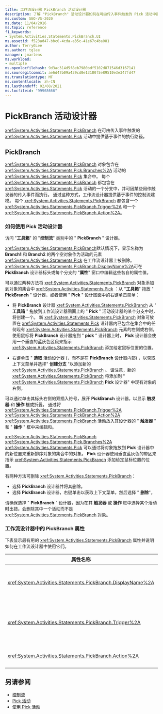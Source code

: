 ```yaml
---
title: 工作流设计器 PickBranch 活动设计器
description: 了解 "PickBranch" 活动设计器如何在可由传入事件触发的 Pick 活动中提供基于事件的执行路径。
ms.custom: SEO-VS-2020
ms.date: 11/04/2016
ms.topic: reference
f1_keywords:
- System.Activities.Statements.PickBranch.UI
ms.assetid: f523ad47-bbc0-4cda-a35c-41e67c4ba081
author: TerryGLee
ms.author: tglee
manager: jmartens
ms.workload:
- multiple
ms.openlocfilehash: 9d3ac314d5f8eb7980bdf5102d871546d3167141
ms.sourcegitcommit: ae6d47b09a439cd0e13180f5e89510e3e347fd47
ms.translationtype: MT
ms.contentlocale: zh-CN
ms.lasthandoff: 02/08/2021
ms.locfileid: "99968666"
---
```

# <a name="pickbranch-activity-designer"></a>PickBranch 活动设计器

<xref:System.Activities.Statements.PickBranch> 在可由传入事件触发的 <xref:System.Activities.Statements.Pick> 活动中提供基于事件的执行路径。

## <a name="pickbranch"></a>PickBranch

<xref:System.Activities.Statements.PickBranch> 对象包含在 <xref:System.Activities.Statements.Pick.Branches%2A> 活动的 <xref:System.Activities.Statements.Pick> 集合中。 每个 <xref:System.Activities.Statements.PickBranch> 都包含在 <xref:System.Activities.Statements.Pick> 活动的一个分支中，并可因某些用作触发器的传入事件而执行。 通过这种方式，工作流设计器提供基于事件的控制流建模。 每个 <xref:System.Activities.Statements.PickBranch> 都包含一个 <xref:System.Activities.Statements.PickBranch.Trigger%2A> 和一个 <xref:System.Activities.Statements.PickBranch.Action%2A>。

### <a name="how-to-use-the-pick-activity-designer"></a>如何使用 Pick 活动设计器

访问 "**工具箱**" 的 "**控制流**" 类别中的 " **PickBranch** " 设计器。

<xref:System.Activities.Statements.PickBranch>默认情况下，显示名称为 **Branch1** 和 **Branch2** 的两个空对象作为活动的元素 <xref:System.Activities.Statements.Pick> 在工作流设计器上被删除。 <xref:System.Activities.Statements.PickBranch.DisplayName%2A>可在 **PickBranch** 设计器标头或每个分支的 "**属性**" 窗口中编辑这些各自的属性值。

可以通过两种方法将 <xref:System.Activities.Statements.PickBranch> 对象添加到对象的集合中 <xref:System.Activities.Statements.Pick> ：从 "**工具箱**" 拖放 " **PickBranch** " 设计器，或者使用 " **Pick** " 设计图面中的右键单击菜单：

- 将 **PickBranch** 设计器 <xref:System.Activities.Statements.PickBranch> 从 " **工具箱** " 拖放到工作流设计器图面上的 " **Pick** " 活动设计器的某个分支中时，将创建一个。 新 <xref:System.Activities.Statements.PickBranch> 对象可放置在 <xref:System.Activities.Statements.Pick> 设计器内已包含在集合中的任何现有 <xref:System.Activities.Statements.PickBranch> 元素的左侧或右侧。 使用鼠标将 **PickBranch** 设计器拖到 " **pick** " 设计器上时， **Pick** 设计器会使用一个垂直的蓝灰色区段来指示 <xref:System.Activities.Statements.PickBranch> 添加给定鼠标位置的位置。

- 右键单击 " **选取** 活动设计器 (，而不是在 **PickBranch** 设计器内部) ，以获取上下文菜单并选择" **创建分支** "以添加新的 <xref:System.Activities.Statements.PickBranch> 。 请注意，新的 <xref:System.Activities.Statements.PickBranch> 将添加到 " <xref:System.Activities.Statements.PickBranch> **Pick** 设计器" 中现有对象的右侧。

可以通过单击其标头右侧的双插入符号，展开 **PickBranch** 设计器，以显示 **触发器** 和 **操作** 框或折叠。 通过将 <xref:System.Activities.Statements.PickBranch.Trigger%2A> <xref:System.Activities.Statements.PickBranch.Action%2A> <xref:System.Activities.Statements.PickBranch> 活动放入其设计器的 " **触发器** " 和 " **操作** " 框中来编辑和。

<xref:System.Activities.Statements.PickBranch> <xref:System.Activities.Statements.Pick.Branches%2A> <xref:System.Activities.Statements.Pick> 可以通过将对象拖放到 **Pick** 设计器中的新位置来重新排序对象的集合中的对象。 **Pick** 设计器使用垂直蓝灰色的带区来指示 <xref:System.Activities.Statements.PickBranch> 添加给定鼠标位置的位置。

有两种方法可删除 <xref:System.Activities.Statements.PickBranch>：

- 选择 **PickBranch** 设计器并将其删除。
- 选择 **PickBranch** 设计器，右键单击以获取上下文菜单，然后选择 " **删除**"。

请确保选择 " **PickBranch** " 设计器，因为在其 **触发器** 或 **操作** 框中选择某个活动时出错，会删除其中一个活动而不是 <xref:System.Activities.Statements.PickBranch> 对象。

### <a name="pickbranch-properties-in-the-workflow-designer"></a>工作流设计器中的 PickBranch 属性

下表显示最有用的 <xref:System.Activities.Statements.PickBranch> 属性并说明如何在工作流设计器中使用它们。

|属性名称|必选|使用情况|
|-|--------------|-|
|<xref:System.Activities.Statements.PickBranch.DisplayName%2A>|False|在 **PickBranch** 设计器的标头中显示的友好名称。 默认值为 Branch。<br /><br /> 虽然 <xref:System.Activities.Activity.DisplayName%2A> 不是绝对必需的，但最好使用该属性。|
|<xref:System.Activities.Statements.PickBranch.Trigger%2A>|True|每个 <xref:System.Activities.Statements.PickBranch> 都包含一个可调用 <xref:System.Activities.Statements.PickBranch.Trigger%2A> 的 <xref:System.Activities.Statements.PickBranch.Action%2A> 操作。|
|<xref:System.Activities.Statements.PickBranch.Action%2A>|False|每个 <xref:System.Activities.Statements.PickBranch> 都包含一个触发时将执行的 <xref:System.Activities.Statements.PickBranch.Action%2A>。|

## <a name="see-also"></a>另请参阅

- [控制流](../workflow-designer/control-flow-activity-designers.md)
- [Pick 活动](/dotnet/framework/windows-workflow-foundation/pick-activity)
- [使用 Pick 活动](/dotnet/framework/windows-workflow-foundation/samples/using-the-pick-activity)